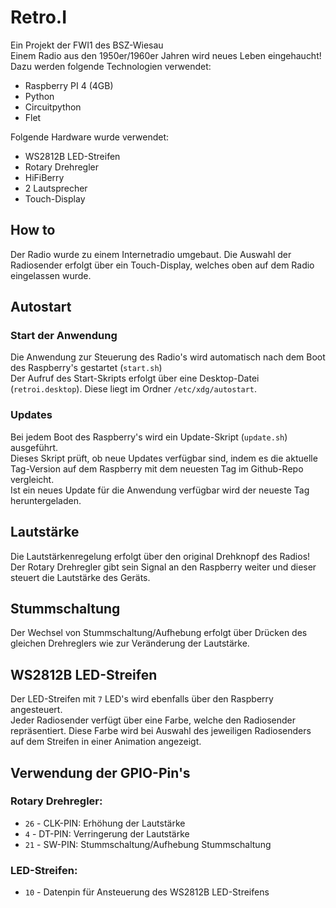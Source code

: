 # Retro.I
Ein Projekt der FWI1 des BSZ-Wiesau\
Einem Radio aus den 1950er/1960er Jahren wird neues Leben eingehaucht!\
Dazu werden folgende Technologien verwendet:
* Raspberry PI 4 (4GB)
* Python
* Circuitpython
* Flet

Folgende Hardware wurde verwendet:
* WS2812B LED-Streifen
* Rotary Drehregler
* HiFiBerry
* 2 Lautsprecher
* Touch-Display

## How to
Der Radio wurde zu einem Internetradio umgebaut. Die Auswahl der Radiosender erfolgt über ein Touch-Display, welches oben auf dem Radio eingelassen wurde.

## Autostart
### Start der Anwendung
Die Anwendung zur Steuerung des Radio's wird automatisch nach dem Boot des Raspberry's gestartet (`start.sh`)\
Der Aufruf des Start-Skripts erfolgt über eine Desktop-Datei (`retroi.desktop`). Diese liegt im Ordner `/etc/xdg/autostart`.

### Updates
Bei jedem Boot des Raspberry's wird ein Update-Skript (`update.sh`) ausgeführt.\
Dieses Skript prüft, ob neue Updates verfügbar sind, indem es die aktuelle Tag-Version auf dem Raspberry mit dem neuesten Tag im Github-Repo vergleicht.\
Ist ein neues Update für die Anwendung verfügbar wird der neueste Tag heruntergeladen.

## Lautstärke
Die Lautstärkenregelung erfolgt über den original Drehknopf des Radios!\
Der Rotary Drehregler gibt sein Signal an den Raspberry weiter und dieser steuert die Lautstärke des Geräts.

## Stummschaltung
Der Wechsel von Stummschaltung/Aufhebung erfolgt über Drücken des gleichen Drehreglers wie zur Veränderung der Lautstärke.

## WS2812B LED-Streifen
Der LED-Streifen mit `7` LED's wird ebenfalls über den Raspberry angesteuert.\
Jeder Radiosender verfügt über eine Farbe, welche den Radiosender repräsentiert. Diese Farbe wird bei Auswahl des jeweiligen Radiosenders auf dem Streifen in einer Animation angezeigt.

## Verwendung der GPIO-Pin's
### Rotary Drehregler:
* `26` - CLK-PIN: Erhöhung der Lautstärke
* `4` - DT-PIN: Verringerung der Lautstärke
* `21` - SW-PIN: Stummschaltung/Aufhebung Stummschaltung

### LED-Streifen:
* `10` - Datenpin für Ansteuerung des WS2812B LED-Streifens
